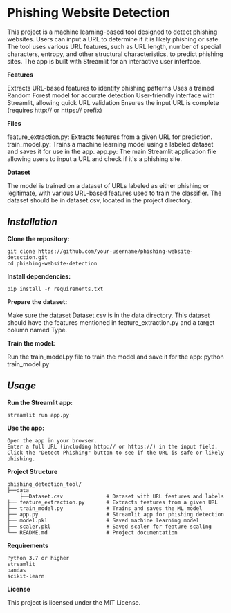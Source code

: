 # Phishing Website Detection

This project is a machine learning-based tool designed to detect phishing websites. Users can input a URL to determine if it is likely phishing or safe. The tool uses various URL features, such as URL length, number of special characters, entropy, and other structural characteristics, to predict phishing sites. The app is built with Streamlit for an interactive user interface.

**Features**

Extracts URL-based features to identify phishing patterns
Uses a trained Random Forest model for accurate detection
User-friendly interface with Streamlit, allowing quick URL validation
Ensures the input URL is complete (requires http:// or https:// prefix)

**Files**

feature_extraction.py: Extracts features from a given URL for prediction.
train_model.py: Trains a machine learning model using a labeled dataset and saves it for use in the app.
app.py: The main Streamlit application file allowing users to input a URL and check if it's a phishing site.

**Dataset**

The model is trained on a dataset of URLs labeled as either phishing or legitimate, with various URL-based features used to train the classifier. The dataset should be in dataset.csv, located in the project directory.

## _Installation_

**Clone the repository:**

    git clone https://github.com/your-username/phishing-website-detection.git
    cd phishing-website-detection

**Install dependencies:**

    pip install -r requirements.txt

**Prepare the dataset:**

Make sure the dataset Dataset.csv is in the data directory. This dataset should have the features mentioned in feature_extraction.py and a target column named Type.

**Train the model:**

Run the train_model.py file to train the model and save it for the app:
python train_model.py

## _Usage_

**Run the Streamlit app:**

    streamlit run app.py
    
**Use the app:**

    Open the app in your browser.
    Enter a full URL (including http:// or https://) in the input field.
    Click the "Detect Phishing" button to see if the URL is safe or likely phishing.
    
**Project Structure**
    
    phishing_detection_tool/
    ├──data
        ├──Dataset.csv              # Dataset with URL features and labels
    ├── feature_extraction.py       # Extracts features from a given URL
    ├── train_model.py              # Trains and saves the ML model
    ├── app.py                      # Streamlit app for phishing detection
    ├── model.pkl                   # Saved machine learning model
    ├── scaler.pkl                  # Saved scaler for feature scaling
    └── README.md                   # Project documentation

**Requirements**

    Python 3.7 or higher
    streamlit
    pandas
    scikit-learn
    
**License**

This project is licensed under the MIT License.
